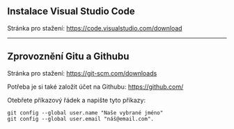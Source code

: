 ## Instalace Visual Studio Code

Stránka pro stažení: https://code.visualstudio.com/download

***

## Zprovoznění Gitu a Githubu

Stránka pro stažení: https://git-scm.com/downloads

Potřeba je si také založit účet na Githubu: https://github.com/

Otebřete příkazový řádek a napište tyto příkazy:

```
git config --global user.name "Naše vybrané jméno"
git config --global user.email "náš@email.com".
```

